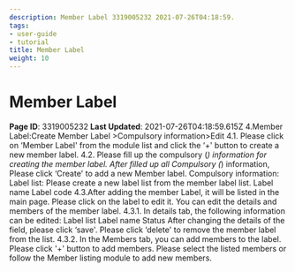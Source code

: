 ```yaml
---
description: Member Label 3319005232 2021-07-26T04:18:59.
tags:
- user-guide
- tutorial
title: Member Label
weight: 10
---
```


# Member Label
**Page ID**: 3319005232
**Last Updated**: 2021-07-26T04:18:59.615Z
4.Member Label:Create Member Label >Compulsory information>Edit
4.1. Please click on &lsquo;Member Label' from the module list and click the &lsquo;+' button to create a new member label.
4.2. Please fill up the compulsory (*) information for creating the member label. After filled up all Compulsory (*) information, Please click &lsquo;Create' to add a new Member label. Compulsory information:
Label list: Please create a new label list from the member label list.
Label name
Label code
4.3.After adding the member Label, it will be listed in the main page. Please click on the label to edit it. 
You can edit the details and members of the member label.
4.3.1. In details tab, the following information can be edited:
Label list
Label name
Status
After changing the details of the field, please click &lsquo;save'.
Please click &lsquo;delete' to remove the member label from the list.
4.3.2. In the Members tab, you can add members to the label. 
Please click '+' button to add members.
Please select the listed members or follow the Member listing module to add new members.